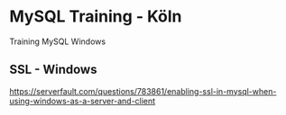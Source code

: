 # MySQL Training - Köln
Training MySQL Windows

## SSL - Windows 

https://serverfault.com/questions/783861/enabling-ssl-in-mysql-when-using-windows-as-a-server-and-client
